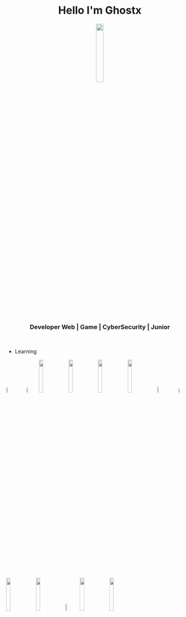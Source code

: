 <div align="center">
  <h1> Hello I'm Ghostx </h1> <img width="20%" src="https://avatars.githubusercontent.com/u/110248582?s=400&u=0bc553d21dad195b08ddb04c4b0fe7018ed86c2e&v=4"/> 
</div>

<div align ="center">
<h3> Developer Web | Game | CyberSecurity | Junior </h3> 
</div>
</br>

- Learning 
<p>
  <img width="6%" src="https://cdn.worldvectorlogo.com/logos/logo-javascript.svg" /> &nbsp;&nbsp;&nbsp;&nbsp;
  <img width="6%" src="https://cdn.worldvectorlogo.com/logos/typescript.svg" /> 
  <img width="15%" src="https://www.vectorlogo.zone/logos/reactjs/reactjs-ar21.svg" />
  <img width="15%" src="https://www.vectorlogo.zone/logos/nodejs/nodejs-ar21.svg" /> 
  <img width="15%" src="https://www.vectorlogo.zone/logos/unity3d/unity3d-ar21.svg" />
  <img width="15%" src="https://www.vectorlogo.zone/logos/godotengine/godotengine-ar21.svg" />
  <img width="6.5%" src="https://www.vectorlogo.zone/logos/python/python-vertical.svg" /> &nbsp;&nbsp;&nbsp;&nbsp;
  <img width="5.2%" src="https://seeklogo.com/images/C/c-sharp-c-logo-02F17714BA-seeklogo.com.png" /> 
  <img width="15%" src="https://www.vectorlogo.zone/logos/linux/linux-ar21.svg" />
  <img width="15%" src="https://www.vectorlogo.zone/logos/debian/debian-ar21.svg" />
  <img width="7%" src="https://seeklogo.com/images/K/kali-linux-logo-AED181186E-seeklogo.com.png" />
  <img width="15%" src="https://www.vectorlogo.zone/logos/git-scm/git-scm-ar21.svg" />
  <img width="15%" src="https://www.vectorlogo.zone/logos/vim/vim-ar21.svg" />
</p>


